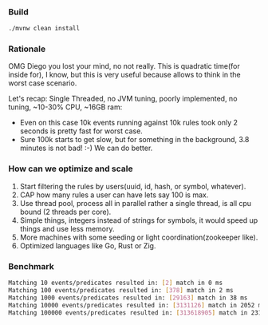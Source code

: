 ### Build 
```bash
./mvnw clean install 
```

### Rationale

OMG Diego you lost your mind, no not really. 
This is quadratic time(for inside for), I know, but this is very useful because allows to think in the worst case scenario.

Let's recap: Single Threaded, no JVM tuning, poorly implemented, no tuning, ~10-30% CPU, ~16GB ram:
 * Even on this case 10k events running against 10k rules took only 2 seconds is pretty fast for worst case.
 * Sure 100k starts to get slow, but for something in the background, 3.8 minutes is not bad! :-) We can do better.

### How can we optimize and scale

1. Start filtering the rules by users(uuid, id, hash, or symbol, whatever).
2. CAP how many rules a user can have lets say 100 is max.
3. Use thread pool, process all in parallel rather a single thread, is all cpu bound (2 threads per core).
4. Simple things, integers instead of strings for symbols, it would speed up things and use less memory. 
5. More machines with some seeding or light coordination(zookeeper like).
6. Optimized languages like Go, Rust or Zig.

### Benchmark
```bash
Matching 10 events/predicates resulted in: [2] match in 0 ms
Matching 100 events/predicates resulted in: [378] match in 2 ms
Matching 1000 events/predicates resulted in: [29163] match in 38 ms
Matching 10000 events/predicates resulted in: [3131126] match in 2052 ms
Matching 100000 events/predicates resulted in: [313618905] match in 231192 ms (3.8 minutes)
```